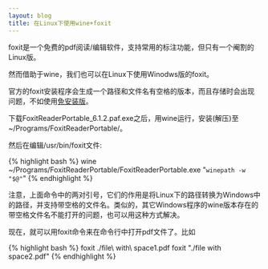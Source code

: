 ```yaml
---
layout: blog
title: 在Linux下使用wine+foxit
---
```


foxit是一个免费的pdf阅读/编辑软件，支持常用的标注功能，但只有一个阉割的Linux版。

然而借助于wine，我们也可以在Linux下使用Winodws版的foxit。

官方的foxit安装程序会生成一个路径和文件名有空格的版本，而且存储时会出现问题，不如使用[免安装版](http://portableapps.com/apps/office/foxit_reader_portable)。

下载FoxitReaderPortable_6.1.2.paf.exe之后，用wine运行，安装(解压)至~/Programs/FoxitReaderPortable/。

然后在编辑/usr/bin/foxit文件:

{% highlight bash %}
	wine ~/Programs/FoxitReaderPortable/FoxitReaderPortable.exe "`winepath -w "$@"`"
{% endhighlight %}

注意，上面命令中的两对引号，它们的作用是将Linux下的路径转换为Windows中的路径，并支持带空格的文件名。类似的，其它Windows程序的wine版本存在的带空格文件名不能打开的问题，也可以用这种方式解决。

现在，就可以用foxit命令来在命令行中打开pdf文件了。比如

{% highlight bash %}
	foxit ./file\ with\ space1.pdf
	foxit "./file with space2.pdf"
{% endhighlight %}


